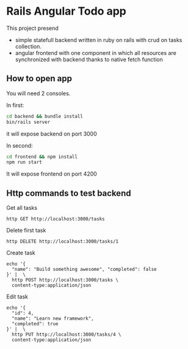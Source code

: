 # Rails Angular Todo app

This project presend 
- simple statefull backend written in ruby on rails with crud on tasks collection.
- angular frontend with one component in which all resources are synchronized with backend thanks to native fetch function

## How to open app

You will need 2 consoles.

In first:

```bash
cd backend && bundle install
bin/rails server
```

it will expose backend on port 3000

In second:

```bash
cd frontend && npm install
npm run start
```

It will expose frontend on port 4200


## Http commands to test backend

Get all tasks

```httpie
http GET http://localhost:3000/tasks
```

Delete first task

```httpie
http DELETE http://localhost:3000/tasks/1
```

Create task

```httpie
echo '{
  "name": "Build something awesome", "completed": false
}' |  \
  http POST http://localhost:3000/tasks \
  content-type:application/json
```

Edit task

```
echo '{
  "id": 4,
  "name": "Learn new framework",
  "completed": true
}' |  \
  http PUT http://localhost:3000/tasks/4 \
  content-type:application/json
```
